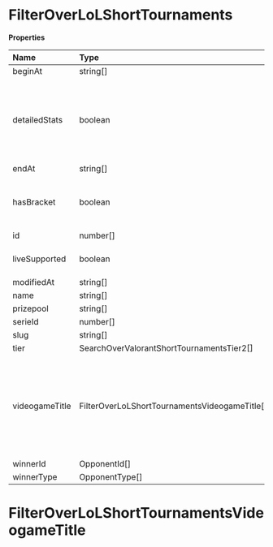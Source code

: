 # FilterOverLoLShortTournaments

**Properties**

| Name           | Type                                          | Required | Description                                                                                              |
| :------------- | :-------------------------------------------- | :------- | :------------------------------------------------------------------------------------------------------- |
| beginAt        | string[]                                      | ❌       |                                                                                                          |
| detailedStats  | boolean                                       | ❌       | Whether the tournament is expected to have detailed statistics available                                 |
| endAt          | string[]                                      | ❌       |                                                                                                          |
| hasBracket     | boolean                                       | ❌       | Whether the tournament has a bracket                                                                     |
| id             | number[]                                      | ❌       |                                                                                                          |
| liveSupported  | boolean                                       | ❌       | Whether live is supported                                                                                |
| modifiedAt     | string[]                                      | ❌       |                                                                                                          |
| name           | string[]                                      | ❌       |                                                                                                          |
| prizepool      | string[]                                      | ❌       |                                                                                                          |
| serieId        | number[]                                      | ❌       |                                                                                                          |
| slug           | string[]                                      | ❌       |                                                                                                          |
| tier           | SearchOverValorantShortTournamentsTier2[]     | ❌       |                                                                                                          |
| videogameTitle | FilterOverLoLShortTournamentsVideogameTitle[] | ❌       | A videogame title id or slug. <br/>Only for `/csgo/*`, `/codmw/*`, `/fifa/*` and `/ow/*` endpoints <br/> |
| winnerId       | OpponentId[]                                  | ❌       |                                                                                                          |
| winnerType     | OpponentType[]                                | ❌       |                                                                                                          |

# FilterOverLoLShortTournamentsVideogameTitle

